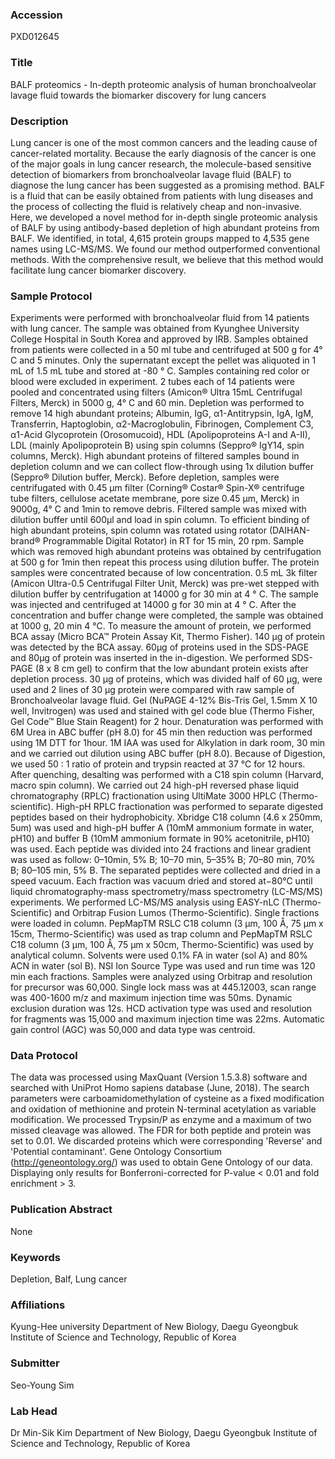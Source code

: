 ### Accession
PXD012645

### Title
BALF proteomics -  In-depth proteomic analysis of human bronchoalveolar lavage fluid towards the biomarker discovery for lung cancers

### Description
Lung cancer is one of the most common cancers and the leading cause of cancer-related mortality. Because the early diagnosis of the cancer is one of the major goals in lung cancer research, the molecule-based sensitive detection of biomarkers from bronchoalveolar lavage fluid (BALF) to diagnose the lung cancer has been suggested as a promising method. BALF is a fluid that can be easily obtained from patients with lung diseases and the process of collecting the fluid is relatively cheap and non-invasive. Here, we developed a novel method for in-depth single proteomic analysis of BALF by using antibody-based depletion of high abundant proteins from BALF. We identified, in total, 4,615 protein groups mapped to 4,535 gene names using LC-MS/MS. We found our method outperformed conventional methods. With the comprehensive result, we believe that this method would facilitate lung cancer biomarker discovery.

### Sample Protocol
Experiments were performed with bronchoalveolar fluid from 14 patients with lung cancer. The sample was obtained from Kyunghee University College Hospital in South Korea and approved by IRB. Samples obtained from patients were collected in a 50 ml tube and centrifuged at 500 g for 4° C and 5 minutes. Only the supernatant except the pellet was aliquoted in 1 mL of 1.5 mL tube and stored at -80 ° C. Samples containing red color or blood were excluded in experiment. 2 tubes each of 14 patients were pooled and concentrated using filters (Amicon® Ultra 15mL Centrifugal Filters, Merck) in 5000 g, 4° C and 60 min. Depletion was performed to remove 14 high abundant proteins; Albumin, IgG, α1-Antitrypsin, IgA, IgM, Transferrin, Haptoglobin, α2-Macroglobulin, Fibrinogen, Complement C3, α1-Acid Glycoprotein (Orosomucoid), HDL (Apolipoproteins A-I and A-II), LDL (mainly Apolipoprotein B) using spin columns (Seppro® IgY14, spin columns, Merck). High abundant proteins of filtered samples bound in depletion column and we can collect flow-through using 1x dilution buffer (Seppro® Dilution buffer, Merck). Before depletion, samples were centrifugated with 0.45 μm filter (Corning® Costar® Spin-X® centrifuge tube filters, cellulose acetate membrane, pore size 0.45 μm, Merck) in 9000g, 4° C and 1min to remove debris. Filtered sample was mixed with dilution buffer until 600μl and load in spin column. To efficient binding of high abundant proteins, spin column was rotated using rotator (DAIHAN-brand® Programmable Digital Rotator) in RT for 15 min, 20 rpm. Sample which was removed high abundant proteins was obtained by centrifugation at 500 g for 1min then repeat this process using dilution buffer. The protein samples were concentrated because of low concentration. 0.5 mL 3k filter (Amicon Ultra-0.5 Centrifugal Filter Unit, Merck) was pre-wet stepped with dilution buffer by centrifugation at 14000 g for 30 min at 4 ° C. The sample was injected and centrifuged at 14000 g for 30 min at 4 ° C. After the concentration and buffer change were completed, the sample was obtained at 1000 g, 20 min 4 ℃. To measure the amount of protein, we performed BCA assay (Micro BCA™ Protein Assay Kit, Thermo Fisher). 140 μg of protein was detected by the BCA assay. 60μg of proteins used in the SDS-PAGE and 80μg of protein was inserted in the in-digestion. We performed SDS-PAGE (8 x 8 cm gel) to confirm that the low abundant protein exists after depletion process. 30 μg of proteins, which was divided half of 60 μg, were used and 2 lines of 30 μg protein were compared with raw sample of Bronchoalveolar lavage fluid. Gel (NuPAGE 4-12% Bis-Tris Gel, 1.5mm X 10 well, Invitrogen) was used and stained with gel code blue (Thermo Fisher, Gel Code™ Blue Stain Reagent) for 2 hour. Denaturation was performed with 6M Urea in ABC buffer (pH 8.0) for 45 min then reduction was performed using 1M DTT for 1hour. 1M IAA was used for Alkylation in dark room, 30 min and we carried out dilution using ABC buffer (pH 8.0). Because of Digestion, we used 50 : 1 ratio of protein and trypsin reacted at 37 ℃ for 12 hours. After quenching, desalting was performed with a C18 spin column (Harvard, macro spin column). We carried out 24 high-pH reversed phase liquid chromatography (RPLC) fractionation using UltiMate 3000 HPLC (Thermo-scientific). High-pH RPLC fractionation was performed to separate digested peptides based on their hydrophobicity. Xbridge C18 column (4.6 x 250mm, 5um) was used and high-pH buffer A (10mM ammonium formate in water, pH10) and buffer B (10mM ammonium formate in 90% acetonitrile, pH10) was used. Each peptide was divided into 24 fractions and linear gradient was used as follow: 0–10min, 5% B; 10–70 min, 5–35% B; 70–80 min, 70% B; 80–105 min, 5% B. The separated peptides were collected and dried in a speed vacuum. Each fraction was vacuum dried and stored at−80°C until liquid chromatography-mass spectrometry/mass spectrometry (LC-MS/MS) experiments. We performed LC-MS/MS analysis using EASY-nLC (Thermo-Scientific) and Orbitrap Fusion Lumos (Thermo-Scientific). Single fractions were loaded in column. PepMapTM RSLC C18 column (3 μm, 100 Å, 75 μm x 15cm, Thermo-Scientific) was used as trap column and PepMapTM RSLC C18 column (3 μm, 100 Å, 75 μm x 50cm, Thermo-Scientific) was used by analytical column. Solvents were used 0.1% FA in water (sol A) and 80% ACN in water (sol B). NSI Ion Source Type was used and run time was 120 min each fractions. Samples were analyzed using Orbitrap and resolution for precursor was 60,000. Single lock mass was at 445.12003, scan range was 400-1600 m/z and maximum injection time was 50ms. Dynamic exclusion duration was 12s. HCD activation type was used and resolution for fragments was 15,000 and maximum injection time was 22ms. Automatic gain control (AGC) was 50,000 and data type was centroid.

### Data Protocol
The data was processed using MaxQuant (Version 1.5.3.8) software and searched with UniProt Homo sapiens database (June, 2018). The search parameters were carboamidomethylation of cysteine as a fixed modification and oxidation of methionine and protein N-terminal acetylation as variable modification. We processed Trypsin/P as enzyme and a maximum of two missed cleavage was allowed. The FDR for both peptide and protein was set to 0.01. We discarded proteins which were corresponding 'Reverse' and 'Potential contaminant'. Gene Ontology Consortium (http://geneontology.org/) was used to obtain Gene Ontology of our data. Displaying only results for Bonferroni-corrected for P-value < 0.01 and fold enrichment > 3.

### Publication Abstract
None

### Keywords
Depletion, Balf, Lung cancer

### Affiliations
Kyung-Hee university
Department of New Biology, Daegu Gyeongbuk Institute of Science and Technology, Republic of Korea

### Submitter
Seo-Young Sim

### Lab Head
Dr Min-Sik Kim
Department of New Biology, Daegu Gyeongbuk Institute of Science and Technology, Republic of Korea


